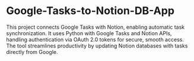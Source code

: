 # Google-Tasks-to-Notion-DB-App
This project connects Google Tasks with Notion, enabling automatic task synchronization. It uses Python with Google Tasks and Notion APIs, handling authentication via OAuth 2.0 tokens for secure, smooth access. The tool streamlines productivity by updating Notion databases with tasks directly from Google.

